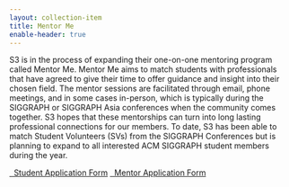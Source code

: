 ```yaml
---
layout: collection-item
title: Mentor Me
enable-header: true
---
```

<p>S3 is in the process of expanding their one-on-one mentoring program called Mentor Me. Mentor Me aims to match students with professionals that have agreed to give their time to offer guidance and insight into their chosen field. The mentor sessions are facilitated through email, phone meetings, and in some cases in-person, which is typically during the SIGGRAPH or SIGGRAPH Asia conferences when the community comes together. S3 hopes that these mentorships can turn into long lasting professional connections for our members. To date, S3 has been able to match Student Volunteers (SVs) from the SIGGRAPH Conferences but is planning to expand to all interested ACM SIGGRAPH student members during the year.</p>
<a class="fi-page button expand" href="https://docs.google.com/forms/d/e/1FAIpQLSd7_lLJ_oBiFILQej85A554EhBLcSwDb65L5zPcKU3Kn4OGEw/viewform">&nbsp;&nbsp;Student Application Form</a>
<a class="fi-page button expand" href="https://docs.google.com/forms/d/e/1FAIpQLSf4dVnUNb8CLknIPc2c3MWIiILD-lbc1k8OEKWx-fchhu7V1w/viewform">&nbsp;&nbsp;Mentor Application Form</a>